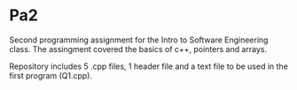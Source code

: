 # Pa2

Second programming assignment for the Intro to Software Engineering class. 
The assingment covered the basics of c++, pointers and arrays. 



Repository includes 5 .cpp files, 1 header file and a text file to be used in the first program (Q1.cpp). 
